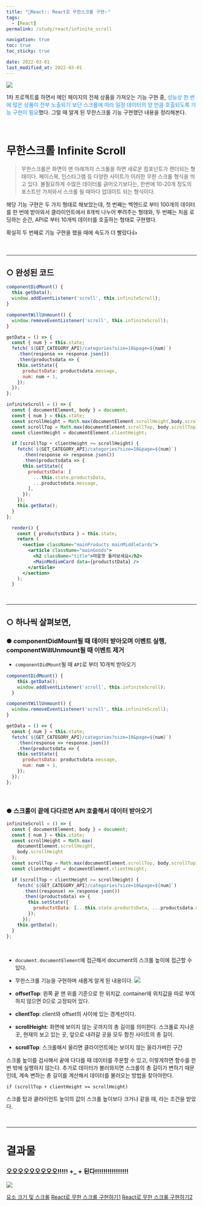 ```yaml
---
title: "🚀React:: React로 무한스크롤 구현✨"
tags:
  - [React]
permalink: /study/react/infinite_scroll

navigation: true
toc: true
toc_sticky: true

date: 2022-03-01
last_modified_at: 2022-03-01
---
```


![](https://images.velog.io/images/april_5/post/707c8c3b-7893-4776-890a-bd897bb78728/React.png)

1차 프로젝트를 하면서 메인 페이지의 전체 상품을 가져오는 기능 구현 중, <span style="color:dodgerblue">성능상 한 번에 많은 상품이 전부 노출되기 보단 스크롤에 따라 일정 데이터의 양 만큼 호출되도록 기능 구현이 필요</span>했다. 그럴 때 알게 된 무한스크롤 기능 구현했던 내용을 정리해본다.

<br />

# 무한스크롤 Infinite Scroll

> 무한스크롤은 화면의 맨 아래까지 스크롤을 하면 새로운 컴포넌트가 랜더되는 형태이다. 페이스북, 인스타그램 등 다양한 사이트가 이러한 무한 스크롤 형식을 띄고 있다. 불필요하게 수많은 데이터를 긁어오기보다는, 한번에 10-20개 정도의 포스트만 가져와서 스크롤 될 때마다 업데이트 되는 형식이다.

해당 기능 구현은 두 가지 형태로 해보았는데,
첫 번째는 백엔드로 부터 100개의 데이터를 한 번에 받아와서 클라이언트에서 8개씩 나누어 뿌려주는 형태와,
두 번째는 처음 로딩하는 순간, API로 부터 10개씩 데이터를 호출하는 형태로 구현했다.

확실히 두 번째로 기능 구현을 했을 때에 속도가 더 빨랐다👍

<br />

---

## ○ 완성된 코드

```jsx
componentDidMount() {
  this.getData();
  window.addEventListener('scroll', this.infiniteScroll);
}

componentWillUnmount() {
  window.removeEventListener('scroll', this.infiniteScroll);
}

getData = () => {
  const { num } = this.state;
  fetch(`${GET_CATEGORY_API}/categories?size=10&page=${num}`)
    .then(response => response.json())
    .then(productsdata => {
    this.setState({
      productsData: productsdata.message,
      num: num + 1,
    });
  });
};

infiniteScroll = () => {
  const { documentElement, body } = document;
  const { num } = this.state;
  const scrollHeight = Math.max(documentElement.scrollHeight,body.scrollHeight);
  const scrollTop = Math.max(documentElement.scrollTop, body.scrollTop);
  const clientHeight = documentElement.clientHeight;

  if (scrollTop + clientHeight >= scrollHeight) {
    fetch(`${GET_CATEGORY_API}/categories?size=10&page=${num}`)
      .then(response => response.json())
      .then(productsdata => {
      this.setState({
        productstData: [
          ...this.state.productsData,
          ...productsdata.message,
        ],
      });
    });
    this.getData();
  }
};

  render() {
    const { productstData } = this.state;
    return (
      <section className="mainProducts mainMiddleCards">
        <article className="mainGoods">
          <h2 className="title">마음껏 둘러보세요</h2>
          <MainMediumCard data={productstData} />
        </article>
      </section>
    );
  }

```

<br />

---

## ○ 하나씩 살펴보면,

### ● componentDidMount될 때 데이터 받아오며 이벤트 실행, componentWillUnmount될 때 이벤트 제거

- `componentDidMount`될 때 `API`로 부터 10개씩 받아오기

```jsx
componentDidMount() {
    this.getData();
    window.addEventListener('scroll', this.infiniteScroll);
  }

componentWillUnmount() {
  window.removeEventListener('scroll', this.infiniteScroll);
}

getData = () => {
  const { num } = this.state;
  fetch(`${GET_CATEGORY_API}/categories?size=10&page=${num}`)
    .then(response => response.json())
    .then(productsdata => {
    this.setState({
      productsData: productsdata.message,
      num: num + 1,
    });
  });
};
```

<br />

### ● 스크롤이 끝에 다다르면 API 호출해서 데이터 받아오기

```jsx
infiniteScroll = () => {
  const { documentElement, body } = document;
  const { num } = this.state;
  const scrollHeight = Math.max(
    documentElement.scrollHeight,
    body.scrollHeight
  );
  const scrollTop = Math.max(documentElement.scrollTop, body.scrollTop);
  const clientHeight = documentElement.clientHeight;

  if (scrollTop + clientHeight >= scrollHeight) {
    fetch(`${GET_CATEGORY_API}/categories?size=10&page=${num}`)
      .then((response) => response.json())
      .then((productsdata) => {
        this.setState({
          productstData: [...this.state.productsData, ...productsdata.message],
        });
      });
    this.getData();
  }
};
```

<br />

- `document.documentElement`에 접근해서 document의 스크롤 높이에 접근할 수 있다.
- 무한스크롤 기능을 구현하며 새롭게 알게 된 내용이다.
  ![](https://images.velog.io/images/april_5/post/9f910b32-306d-48f8-9fc0-2b9c4269689e/image.png)

- **offsetTop**: 왼쪽 끝 맨 위를 기준으로 한 위치값. container에 위치값을 따로 부여하지 않으면 0으로 고정되어 있다.
- **clientTop**: client와 offset의 사이에 있는 경계선이다.
- **scrollHeight**: 화면에 보이지 않는 곳까지의 총 길이를 의미한다. 스크롤로 지나온 곳, 현재의 보고 있는 곳, 앞으로 내려갈 곳을 모두 합친 사이트의 총 길이.
- **scrollTop**: 스크롤해서 올리면 클라이언트에는 보이지 않는 올라가버린 구간

스크롤 높이를 검사해서 끝에 다다를 때 데이터를 주문할 수 있고, 이렇게하면 함수를 한번 밖에 실행하지 않는다. 추가로 데이터가 불러와지면 스크롤의 총 길이가 변하기 때문인데, 계속 변하는 총 길이를 계산해서 데이터를 불러오는 방법을 찾아야한다.

`if (scrollTop + clientHeight >= scrollHeight)`

스크롤 탑과 클라이언트 높이의 값이 스크롤 높이보다 크거나 같을 때, 라는 조건을 받았다.

<br />

---

# 결과물

### 오오오오오오오오오!!!!! +\_ + 된다!!!!!!!!!!!!!!!!

![](https://images.velog.io/images/april_5/post/c61e8378-5e7f-4084-8a9c-2fa2b4db94d2/%E1%84%86%E1%85%AE%E1%84%92%E1%85%A1%E1%86%AB%E1%84%89%E1%85%B3%E1%84%8F%E1%85%B3%E1%84%85%E1%85%A9%E1%86%AF.gif)

[요소 크기 및 스크롤](https://javascript.info/size-and-scroll)
[React로 무한 스크롤 구현하기1](https://medium.com/@ghur2002/react%EC%97%90%EC%84%9C-infinite-scroll-%EA%B5%AC%ED%98%84%ED%95%98%EA%B8%B0-128d64ea24b5)
[React로 무한 스크롤 구현하기2](https://velog.io/@hyounglee/TIL-56)
